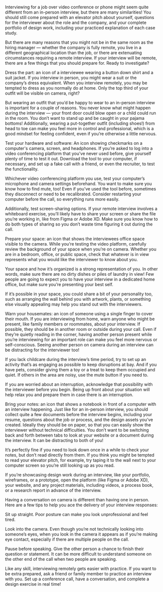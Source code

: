 Interviewing for a job over video conference or phone might seem quite different from an in-person interview, but there are many similarities! You should still come prepared with an elevator pitch about yourself, questions for the interviewer about the role and the company, and your complete portfolio of design work, including your practiced explanation of each case study. 

But there are many reasons that you might not be in the same room as the hiring manager — whether the company is fully remote, you live in a different geographical location than the job, or there are extenuating circumstances requiring a remote interview. If your interview will be remote, there are a few things that you should prepare for. Ready to investigate?

Dress the part: an icon of a interviewee wearing a button down shirt and a suit jacket.
If you interview in person, you might wear a suit or the company’s dress equivalent. When you interview remotely, you may be tempted to dress as you normally do at home. Only the top third of your outfit will be visible on camera, right? 

But wearing an outfit that you’d be happy to wear to an in-person interview is important for a couple of reasons. You never know what might happen during the interview — your front door could blow open or a child could run in the room. You don’t want to stand up and be caught in your pajama bottoms! Additionally, wearing a put-together outfit (including shoes!) from head to toe can make you feel more in control and professional, which is a good mindset for feeling confident, even if you’re otherwise a little nervous.

Test your hardware and software: An icon showing checkmarks on a computer's camera, screen, and headphones.
If you’re asked to log into a video conferencing platform that you’ve never used before, give yourself plenty of time to test it out. Download the tool to your computer, if necessary, and set up a fake call with a friend, or even the recruiter, to test the functionality. 

Whichever video conferencing platform you use, test your computer’s microphone and camera settings beforehand. You want to make sure you know how to find mute, too! Even if you’ve used the tool before, sometimes they disconnect or need to be recalibrated. Consider restarting your computer before the call, so everything runs more easily.

Additionally, test screen-sharing options. If your remote interview involves a whiteboard exercise, you’ll likely have to share your screen or share the file you’re working in, like from Figma or Adobe XD. Make sure you know how to do both types of sharing so you don’t waste time figuring it out during the call.

Prepare your space: an icon that shows the interviewees office space visible to the camera.
While you’re testing the video platform, carefully review the background of your space when you’re on camera. Whether you are in a bedroom, office, or public space, check that whatever is in view represents what you would like the interviewer to know about you. 

Your space and how it’s organized is a strong representation of you. In other words, make sure there are no dirty dishes or piles of laundry in view! Few people are going to expect you to have your interview in a dedicated home office, but make sure you’re presenting your best self. 

If it’s possible in your space, you could share a bit of your personality too, such as arranging the wall behind you with artwork, plants, or something else visually appealing may help you stand out with the interviewers.

Warn your housemates: an icon of someone using a single finger to cover their mouth.
If you are interviewing from home, warn anyone who might be present, like family members or roommates, about your interview. If possible, they should be in another room or outside during your call. Even if they’re quietly reading in the corner, having another person present while you’re interviewing for an important role can make you feel more nervous or self-conscious. Seeing another person on camera during an interview can be distracting for the interviewer too! 

If you lack childcare during the interview’s time period, try to set up an activity that’s as engaging as possible to keep disruptions at bay. And if you have pets, consider giving them a toy or a treat to keep them occupied and quiet. If others in the area are noisy, use the mute button if you need to.  

If you are worried about an interruption, acknowledge that possibility with the interviewer before you begin. Being up front about your situation will help relax you and prepare them in case there is an interruption. 

Bring your notes: an icon that shows a notebook in front of a computer with an interview happening.
Just like for an in-person interview, you should collect quite a few documents before the interview begins, including your resume, questions about the job or process, and the design assets you’ve created. Ideally they should be on paper, so that you can easily show the interviewer without technical difficulties. You don’t want to be switching back and forth between tabs to look at your website or a document during the interview. It can be distracting to both of you!

It’s perfectly fine if you need to look down once in a while to check your notes, but don’t read directly from them. If you think you might be tempted to read your elevator pitch, for example, try taping it to the wall next to your computer screen so you’re still looking up as you read. 

If you’re showcasing design work during an interview, like your portfolio, wireframes, or a prototype, open the platform (like Figma or Adobe XD), your website, and any project materials, including videos, a process book, or a research report in advance of the interview. 


Having a conversation on camera is different than having one in person. Here are a few tips to help you ace the delivery of your interview responses: 

Sit up straight. Poor posture can make you look unprofessional and feel tired. 

Look into the camera. Even though you’re not technically looking into someone’s eyes, when you look in the camera it appears as if you’re making eye contact, especially if there are multiple people on the call. 

Pause before speaking. Give the other person a chance to finish their question or statement. It can be more difficult to understand someone on the other end of the call when two people are speaking.

Like any skill, interviewing remotely gets easier with practice. If you want to be extra prepared, ask a friend or family member to practice an interview with you. Set up a conference call, have a conversation, and complete a design exercise in real time!


